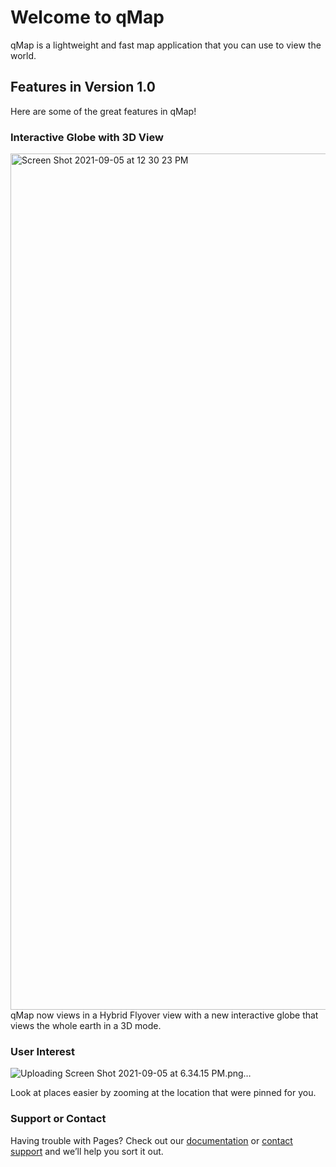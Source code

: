 # Welcome to qMap

qMap is a lightweight and fast map application that you can use to view the world.

## Features in Version 1.0

Here are some of the great features in qMap!

### Interactive Globe with 3D View
<img width="1370" alt="Screen Shot 2021-09-05 at 12 30 23 PM" src="https://user-images.githubusercontent.com/90121945/132116452-b56babae-77fe-480c-8be4-2f4fdba27e1f.png">
qMap now views in a Hybrid Flyover view with a new interactive globe that views the whole earth in a 3D mode.

### User Interest 
![Uploading Screen Shot 2021-09-05 at 6.34.15 PM.png…]()

Look at places easier by zooming at the location that were pinned for you.

### Support or Contact

Having trouble with Pages? Check out our [documentation](https://docs.github.com/categories/github-pages-basics/) or [contact support](https://support.github.com/contact) and we’ll help you sort it out.
